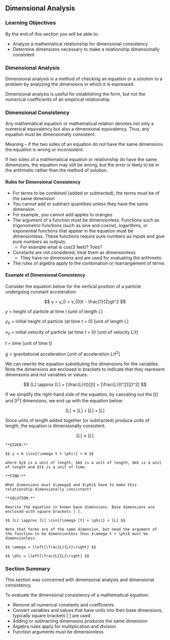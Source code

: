 ## Dimensional Analysis

### Learning Objectives

By the end of this section you will be able to:

 * Analyze a mathematical relationship for dimensional consistency
 * Determine dimensions necessary to make a relationship dimensionally consistent

### Dimensional Analysis

Dimensional analysis is a method of checking an equation or a solution to a problem by analyzing the dimensions in which it is expressed.

Dimensional analysis is useful for establishing the form, but not the numerical coefficients of an empirical relationship.

### Dimensional Consistency

Any mathematical equation or mathematical relation denotes not only a numerical equivalency but also a dimensional equivalency.  Thus, any equation must be dimensionally consistent.

Meaning – if the two sides of an equation do not have the same dimensions the equation is wrong or inconsistent.

If two sides of a mathematical equation or relationship do have the same dimensions, the equation may still be wrong, but the error is likely to be in the arithmetic rather than the method of solution.

#### Rules for Dimensional Consistency

 * For terms to be combined (added or subtracted), the terms must be of the same dimension
 * You cannot add or subtract quantities unless they have the same dimension.
 * For example, you cannot add apples to oranges
 * The argument of a function must be dimensionless. Functions such as trigonometric functions (such as sine and cosine), logarithms, or exponential functions that appear in the equation must be dimensionless. These functions require pure numbers as inputs and give pure numbers as outputs.
   * For example what is cos(3 feet)?  Toes?
 * Constants are not considered, treat them as dimensionless
   * They have no dimensions and are used for evaluating the arithmetic
 * The rules of algebra apply to the combination or rearrangement of terms

#### Example of Dimensional Consistency

Consider the equation below for the vertical position of a particle undergoing constant acceleration:

$$ y = y_0 + v_{0}t - \frac{1}{2}gt^2 $$

$y$ = height of particle at time $t$ [unit of length $L$]

$y_0$ = initial height of particle (at time $t$ = 0) [unit of length $L$]

$v_0$ = initial velocity of particle (at time $t$ = 0) [unit of velocity $L/t$]

$t$ = time [unit of time $t$]

$g$ = gravitational acceleration [unit of acceleration $L/t^2$]

We can rewrite the equation substituting the dimensions for the variables. Note the dimensions are enclosed in brackets to indicate that they represent dimensions and not variables or values.

$$ [L] \approx [L] + [\frac{L}{t}][t] + [\frac{L}{t^2}][t^2] $$

If we simplify the right-hand side of the equation, by canceling out the $[t]$ and $[t^2]$ dimensions, we end up with the equation below:

$$ [L] \approx [L] + [L] + [L] $$

Since units of length added together (or subtracted) produce units of length, the equation is dimensionally consistent.

$$ [L] \approx [L] $$

```{card} **Worked Example**
**GIVEN:**

$$ y = A \sin{(\omega t + \phi)} + m $$

where $y$ is a unit of length, $A$ is a unit of length, $m$ is a unit of length and $t$ is a unit of time.

**FIND:**

What dimensions must $\omega$ and $\phi$ have to make this relationship dimensionally consistent?

**SOLUTION:**

Rewrite the equation in known base dimensions. Base dimensions are enclosed with square brackets [ ].

$$ [L] \approx [L] \sin{(\omega [t] + \phi)} + [L] $$

Note that terms are of the same dimension, but need the argument of the function to be dimensionless thus $\omega t + \phi$ must be dimensionless.

$$ \omega = \left[\frac{L}{Lt}\right] $$

$$ \phi = \left[\frac{L}{L}\right] $$

```

### Section Summary

This section was concerned with dimensional analysis and dimensional consistency. 

To evaluate the dimensional consistency of a mathematical equation:
 
 * Remove all numerical constants and coefficients
 * Convert variables and values that have units into their base dimensions, typically square brackets [ ] are used
 * Adding or subtracting dimensions produces the same dimension
 * Algebra rules apply for multiplication and division
 * Function arguments must be dimensionless
